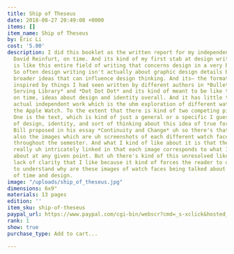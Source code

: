 ```yaml
---
title: Ship of Theseus
date: 2018-08-27 20:49:08 +0000
items: []
item_name: Ship of Theseus
by: Eric Li
cost: '5.00'
description: I did this booklet as the written report for my independent work with
  David Reinfurt, on time. And its kind of my first stab at design writing, which
  is like this entire field of writing that concerns design in a very broad sense.
  So often design writing isn't actually about graphic design details but sort of
  broader ideas that can influence design thinking. And its– the format is loosely
  inspired by things I had seen written by different authors in *Bulletins of the
  Serving Library* and *Dot Dot Dot* and its kind of meant to be like the a discussion
  on time, ideas about design and identity overall. And it has little to do with my
  actual independent work which is the uhm exploration of different watch faces for
  the Apple Watch. To the extent that there is kind of two competing pieces in here.
  One is the text, which is kind of just a general or a specific I guess discussion
  of design, identity, and sort of thinking about this idea of true form that Max
  Bill proposed in his essay *Continuity and Change* uh so there's that and there's
  also the images which are uh screenshots of each different watch face I designed
  throughout the semester. And what I kind of like about it is that the two are actually
  really uh intricately linked in that each image corresponds to what I'm talking
  about at any given point. But uh there's kind of this unresolved like like there's
  lack of clarity that I like because it kind of forces the reader to dig in and try
  to understand why are these images of watch faces being talked about in this discussion
  of time and design.
image: "/uploads/ship_of_theseus.jpg"
dimensions: 6x9"
materials: 13 pages
edition: ''
item_sku: ship-of-theseus
paypal_url: https://www.paypal.com/cgi-bin/webscr?cmd=_s-xclick&hosted_button_id=JM5Q685A6XULW
rank: 1
show: true
purchase_type: Add to cart...

---
```

